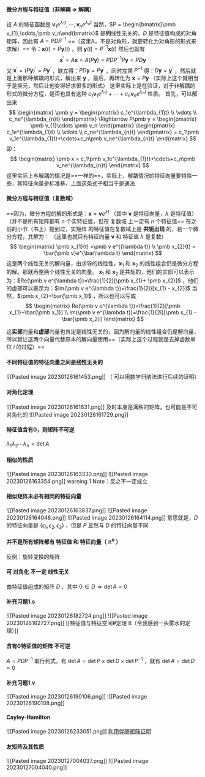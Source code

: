 #### 微分方程与特征值（非解耦 $\Rightarrow$ 解耦）
设 $A$ 的特征函数是 $\pmb v_1e^{\lambda_{1}t},\cdots,\pmb v_ne^{\lambda_{n}t}$   当然，$P = \begin{bmatrix}\pmb v_{1},\cdots,\pmb v_n\end{bmatrix}$ 是**列**线性无关的，$D$ 是特征值构成的对角矩阵，因此有 $A = PDP^{-1}$ ==（这里A，不是对角形，就要转化为对角形的形式来求解）==
令：$\pmb x(t) =P \pmb y(t)$ ，则 $\pmb y(t)=P^{-1}\pmb x(t)$ 
然后也就有
$$
\pmb x^{'} = A\pmb x = A (P\pmb y) = PDP^{-1}P\pmb y =PD\pmb y
$$
又 $\pmb x^{'} = (P\pmb y)^{'}=P\pmb y^{'}$ ，联立得：$PD\pmb y=P\pmb y^{'}$ 。同时左乘 $P^{-1}$ 得：$D\pmb y=\pmb y^{'}$ ，然后就是上面那种解耦的形式，解出来 $\pmb y$ ，最后，再转化为 $\pmb x =P \pmb y$ （实际上这个就相当于是换元，然后让他变得好求很多的形式）
这里实际上是在验证，对于非解耦的形式的微分方程，是否也具有这种 $c_1\pmb v_1e^{\lambda_{1}t}+\cdots+c_n\pmb v_ne^{\lambda_{n}t}$ 性质。
首先，可以解出来
$$
\begin{matrix}
\pmb y = 
\begin{pmatrix}
c_1e^{\lambda_{1}t} \\ \vdots  \\ c_ne^{\lambda_{n}t}
\end{pmatrix}
\Rightarrow
P\pmb y = 
\begin{pmatrix}
\pmb v_{1}\cdots \pmb v_n 
\end{pmatrix}
\begin{pmatrix}
c_1e^{\lambda_{1}t} \\ \vdots  \\ c_ne^{\lambda_{n}t}
\end{pmatrix}
= c_1\pmb v_1e^{\lambda_{1}t}+\cdots+c_n\pmb v_ne^{\lambda_{n}t}
\end{matrix}
$$
即：
$$
\begin{matrix}
\pmb x = c_1\pmb v_1e^{\lambda_{1}t}+\cdots+c_n\pmb v_ne^{\lambda_{n}t}
\end{matrix}
$$
这里实际上与解耦的情况是==一样的==，实际上，解耦情况的特征向量要特殊一些，其特征向量是标准基，上面这条式子相当于是通法

#### 微分方程与特征值（复数域）
==因为，微分方程的解的形式是：$\pmb x=\pmb v e^{\lambda t}$ （其中 $\pmb v$ 是特征向量，$\lambda$ 是特征值）（并不是所有矩阵都有 $n$ 个实特征值，但在 复数域 上一定有 $n$ 个特征值==
在之前的小节（书上）提到过，实矩阵 的特征值在复数域上是 **共轭出现** 的，若一个微分方程，其解为： （这里也就只有特征向量 $\pmb v$ 和 特征值 $\lambda$ 是复数）
$$
\begin{matrix}
\pmb x_{1}(t) =\pmb v e^{(\lambda t)} \\ 
\pmb x_{2}(t) = \bar{\pmb v}e^{\bar\lambda t}
\end{matrix}
$$
这是两个线性无关的解向量，由求导的线性性，$\pmb x_1$ 和 $\pmb x_2$ 的线性组合仍是微分方程的解。那就再整两个线性无关的向量。
$\pmb x_1$ 和 $\pmb x_2$ 是共轭的，他们的实部可以表示为：$Re(\pmb v e^{\lambda t})=\frac{1}{2}[\pmb x_{1}+ \pmb x_{2}]$ ，他们的虚部可以表示为：$Im(\pmb v e^{\lambda t})=\frac{1}{2i}[x_{1} - x_{2}]$ 当然，$\pmb x_{2}=\bar{\pmb x_1}$ ，所以也可以写成
$$
\begin{matrix}
Re(\pmb v e^{\lambda t})=\frac{1}{2}[\pmb x_{1}+\bar{\pmb x_1}] \\ 
Im(\pmb v e^{\lambda t})=\frac{1}{2i}[\pmb x_{1} - \bar{\pmb x_2}]
\end{matrix}
$$

这**实部**向量和**虚部**向量也肯定是线性无关的，因为解向量的线性组合仍是解向量，所以就让这两个向量代替原本的解向量使用==（实际上这个过程就是去掉虚数单位 $i$ 的过程）== 

#### 不同特征值的特征向量之间是线性无关的
![[Pasted image 20230126161453.png]]
（ 可以用数学归纳法进行后续的证明）

#### 对角化定理
![[Pasted image 20230126161631.png]]
及时本身是满秩的矩阵，也可能是不可对角化的
![[Pasted image 20230126161729.png]]

#### 特征值含有0，则矩阵不可逆
$\lambda_{1}\lambda_{2}\cdots\lambda_{n}=\det A$   

#### 相似的性质
![[Pasted image 20230126163330.png]]
![[Pasted image 20230126163354.png]]
warning 1 Note：反之不一定成立

#### 相似矩阵未必有相同的特征向量
![[Pasted image 20230126163837.png]]
![[Pasted image 20230126164048.png]]
![[Pasted image 20230126164114.png]]
意思就是，$D$ 的特征向量是 $\{\epsilon_{1},\epsilon_{2},\epsilon_{3}\}$ ，但是 $P$ 显然与 $D$ 的特征向量不同

#### 并不是所有矩阵都有 特征值 和 特征向量（ $\mathbb{R}^{n}$ ）
反例：旋转变换的矩阵

#### 可 对角化 不一定 线性无关
由特征值组成的矩阵 $D$ ，其中 $0\in D \Rightarrow \det{A}=0$ 

#### 补充习题1.s
![[Pasted image 20230126182724.png]]
![[Pasted image 20230126182727.png]]
[[特征值与特征空间#定理 8（令我感到一头雾水的定理）]] 

#### 含有0特征值的矩阵 不可逆
$A = PDP^{-1}$ 取行列式，有 $\det{A}=\det{P}\times\det{D}\times\det{P^{-1}}$ ，就有 $\det{A}=\det{D}=0$

#### 补充习题1.v
![[Pasted image 20230126190106.png]]
![[Pasted image 20230126190108.png]]


#### Cayley-Hamilton
![[Pasted image 20230126233051.png]]
[利用伴随矩阵证明](https://www.bilibili.com/video/BV1GK4y1a7G4?vd_source=26678460fb29afa9b6c91e78c37685e5)

#### 友矩阵及其性质
![[Pasted image 20230127004037.png]]
![[Pasted image 20230127004040.png]]




